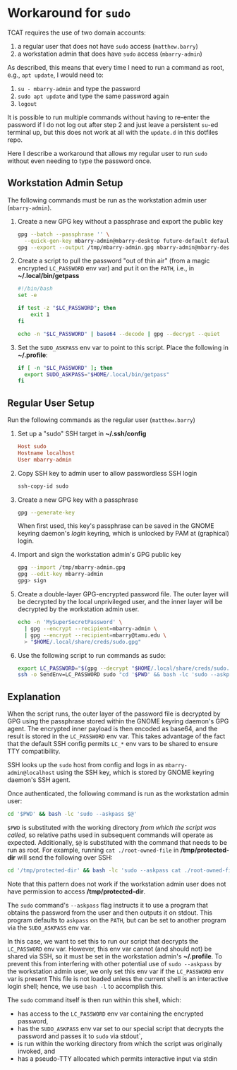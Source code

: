 # Workaround for `sudo`

TCAT requires the use of two domain accounts:

1.   a regular user that does not have `sudo` access (`matthew.barry`)
2.   a workstation admin that does have `sudo` access (`mbarry-admin`)

As described, this means that every time I need to run a command as root, e.g.,
`apt update`, I would need to:

1.   `su - mbarry-admin` and type the password
2.   `sudo apt update` and type the same password again
3.   `logout`

It is possible to run multiple commands without having to re-enter the password
if I do not log out after step 2 and just leave a persistent `su`-ed terminal
up, but this does not work at all with the `update.d` in this dotfiles repo.

Here I describe a workaround that allows my regular user to run `sudo` without
even needing to type the password once.

## Workstation Admin Setup

The following commands must be run as the workstation admin user
(`mbarry-admin`).

1.  Create a new GPG key without a passphrase and export the public key

    ```bash
    gpg --batch --passphrase '' \
      --quick-gen-key mbarry-admin@mbarry-desktop future-default default never
    gpg --export --output /tmp/mbarry-admin.gpg mbarry-admin@mbarry-desktop
    ```

2.  Create a script to pull the password "out of thin air" (from a magic
    encrypted `LC_PASSWORD` env var) and put it on the `PATH`, i.e., in
    **~/.local/bin/getpass**

    ```bash
    #!/bin/bash
    set -e

    if test -z "$LC_PASSWORD"; then
        exit 1
    fi

    echo -n "$LC_PASSWORD" | base64 --decode | gpg --decrypt --quiet
    ```

3.  Set the `SUDO_ASKPASS` env var to point to this script. Place the following
    in **~/.profile**:

    ```bash
    if [ -n "$LC_PASSWORD" ]; then
      export SUDO_ASKPASS="$HOME/.local/bin/getpass"
    fi
    ```

## Regular User Setup

Run the following commands as the regular user (`matthew.barry`)

1.  Set up a "sudo" SSH target in **~/.ssh/config**

    ```ini
    Host sudo
    Hostname localhost
    User mbarry-admin
    ```

2.  Copy SSH key to admin user to allow passwordless SSH login

    ```bash
    ssh-copy-id sudo
    ```

3.  Create a new GPG key with a passphrase

    ```bash
    gpg --generate-key
    ```

    When first used, this key's passphrase can be saved in the GNOME keyring
    daemon's _login_ keyring, which is unlocked by PAM at (graphical) login.

4.  Import and sign the workstation admin's GPG public key

    ```bash
    gpg --import /tmp/mbarry-admin.gpg
    gpg --edit-key mbarry-admin
    gpg> sign
    ```

5.  Create a double-layer GPG-encrypted password file. The outer layer will be
    decrypted by the local unprivileged user, and the inner layer will be
    decrypted by the workstation admin user.

    ```bash
    echo -n 'MySuperSecretPassword' \
      | gpg --encrypt --recipient=mbarry-admin \
      | gpg --encrypt --recipient=mbarry@tamu.edu \
      > "$HOME/.local/share/creds/sudo.gpg"
    ```

6.  Use the following script to run commands as sudo:

    ```bash
    export LC_PASSWORD="$(gpg --decrypt "$HOME/.local/share/creds/sudo.gpg" | base64 --wrap=0)"
    ssh -o SendEnv=LC_PASSWORD sudo "cd '$PWD' && bash -lc 'sudo --askpass $@'"
    ```

## Explanation

When the script runs, the outer layer of the password file is decrypted by GPG
using the passphrase stored within the GNOME keyring daemon's GPG agent. The
encrypted inner payload is then encoded as base64, and the result is stored in
the `LC_PASSWORD` env var. This takes advantage of the fact that the default
SSH config permits `LC_*` env vars to be shared to ensure TTY compatibility.

SSH looks up the `sudo` host from config and logs in as
`mbarry-admin@localhost` using the SSH key, which is stored by GNOME keyring
daemon's SSH agent.

Once authenticated, the following command is run as the workstation admin user:

```bash
cd '$PWD' && bash -lc 'sudo --askpass $@'
```

`$PWD` is substituted with the working directory _from which the script was
called_, so relative paths used in subsequent commands will operate as
expected. Additionally, `$@` is substituted with the command that needs to be
run as root. For example, running `cat ./root-owned-file` in
**/tmp/protected-dir** will send the following over SSH:

```bash
cd '/tmp/protected-dir' && bash -lc 'sudo --askpass cat ./root-owned-file'
```

Note that this pattern does not work if the workstation admin user does not
have permission to access **/tmp/protected-dir**.

The `sudo` command's `--askpass` flag instructs it to use a program that
obtains the password from the user and then outputs it on stdout. This program
defaults to `askpass` on the `PATH`, but can be set to another program via the
`SUDO_ASKPASS` env var.

In this case, we want to set this to run our script that decrypts the
`LC_PASSWORD` env var. However, this env var cannot (and should not) be shared
via SSH, so it must be set in the workstation admin's **~/.profile**. To
prevent this from interfering with other potential use of `sudo --askpass` by
the workstation admin user, we only set this env var if the `LC_PASSWORD` env
var is present This file is not loaded unless the current shell is an
interactive login shell; hence, we use `bash -l` to accomplish this.

The `sudo` command itself is then run within this shell, which:

- has access to the `LC_PASSWORD` env var containing the encrypted password,
- has the `SUDO_ASKPASS` env var set to our special script that decrypts the
  password and passes it to `sudo` via stdout`,
- is run within the working directory from which the script was originally
  invoked, and
- has a pseudo-TTY allocated which permits interactive input via stdin
